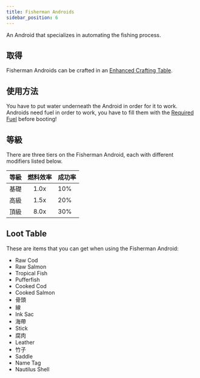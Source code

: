 ```yaml
---
title: Fisherman Androids
sidebar_position: 6
---
```


An Android that specializes in automating the fishing process.

## 取得

Fisherman Androids can be crafted in an [Enhanced Crafting Table](Enhanced-Crafting-Table).

## 使用方法

You have to put water underneath the Android in order for it to work. Androids need fuel in order to work, you have to fill them with the [Required Fuel](Normal-Androids#power-source) before booting!

## 等級

There are three tiers on the Fisherman Android, each with different modifiers listed below.

| 等級 | 燃料效率 | 成功率 |
| -- |:----:| --- |
| 基礎 | 1.0x | 10% |
| 高級 | 1.5x | 20% |
| 頂級 | 8.0x | 30% |

## Loot Table

These are items that you can get when using the Fisherman Android:

- Raw Cod
- Raw Salmon
- Tropical Fish
- Pufferfish
- Cooked Cod
- Cooked Salmon
- 骨頭
- 線
- Ink Sac
- 海帶
- Stick
- 腐肉
- Leather
- 竹子
- Saddle
- Name Tag
- Nautilus Shell
